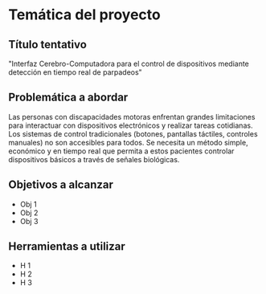 # Temática del proyecto

## Título tentativo
"Interfaz Cerebro-Computadora para el control de dispositivos mediante detección en tiempo real de parpadeos"

## Problemática a abordar
Las personas con discapacidades motoras enfrentan grandes limitaciones para interactuar con dispositivos electrónicos y realizar tareas cotidianas. Los sistemas de control tradicionales (botones, pantallas táctiles, controles manuales) no son accesibles para todos. Se necesita un método simple, económico y en tiempo real que permita a estos pacientes controlar dispositivos básicos a través de señales biológicas.

## Objetivos a alcanzar

+ Obj 1
+ Obj 2
+ Obj 3

## Herramientas a utilizar

+ H 1
+ H 2
+ H 3
